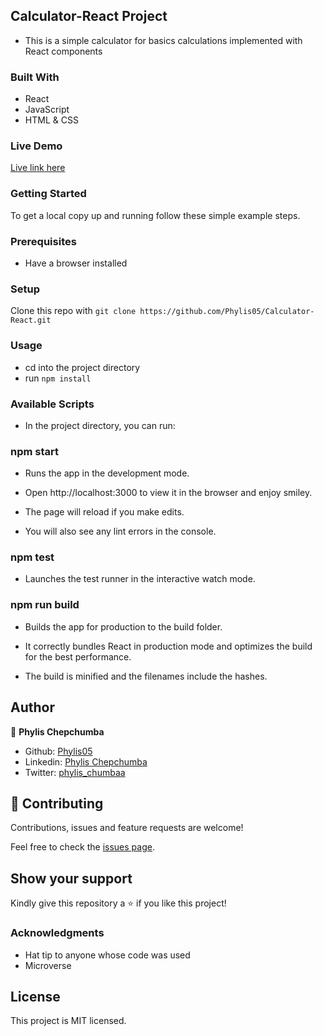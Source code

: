 ## Calculator-React Project
- This is a simple calculator for basics calculations implemented with React components


### Built With
- React
- JavaScript
- HTML & CSS

### Live Demo
[Live link here](https://phyl-calculator-app.herokuapp.com/)

### Getting Started
To get a local copy up and running follow these simple example steps.

### Prerequisites
- Have a browser installed

### Setup
Clone this repo with `git clone https://github.com/Phylis05/Calculator-React.git`

### Usage
- cd into the project directory
- run `npm install`

### Available Scripts
- In the project directory, you can run: 
### npm start
- Runs the app in the development mode.
- Open http://localhost:3000 to view it in the browser and enjoy smiley.

- The page will reload if you make edits.
- You will also see any lint errors in the console.

### npm test
- Launches the test runner in the interactive watch mode.

### npm run build
- Builds the app for production to the build folder.
- It correctly bundles React in production mode and optimizes the build for the best performance.

- The build is minified and the filenames include the hashes.

## Author

👤 **Phylis Chepchumba**

- Github: [Phylis05](https://github.com/phylis05)
- Linkedin: [Phylis Chepchumba](https://linkedin.com/phylis-chepchumba)
- Twitter: [phylis_chumbaa](https://twitter.com/phylis_chumbaa)

## 🤝 Contributing

Contributions, issues and feature requests are welcome!

Feel free to check the [issues page](https://github.com/Phylis05/Calculator-React/issues).

## Show your support

Kindly give this repository a ⭐️ if you like this project!

### Acknowledgments
- Hat tip to anyone whose code was used
- Microverse

## License
This project is MIT licensed.
